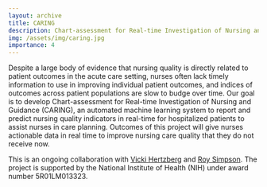 ```yaml
---
layout: archive
title: CARING
description: Chart-assessment for Real-time Investigation of Nursing and Guidance
img: /assets/img/caring.jpg
importance: 4
---
```


Despite a large body of evidence that nursing quality is directly related to patient outcomes in the acute care setting, nurses often lack timely information to use in improving individual patient outcomes, and indices of outcomes across patient populations are slow to budge over time. Our goal is to develop Chart-assessment for Real-time Investigation of Nursing and Guidance (CARING), an automated machine learning system to report and predict nursing quality indicators in real-time for hospitalized patients to assist nurses in care planning. Outcomes of this project will give nurses actionable data in real time to improve nursing care quality that they do not receive now.

This is an ongoing collaboration with [Vicki Hertzberg](https://www.nursing.emory.edu/faculty-staff/vicki-stover-hertzberg) and [Roy Simpson](https://www.nursing.emory.edu/faculty-staff/roy-l-simpson).
The project is supported by the National Institute of Health (NIH) under award number 5R01LM013323.
